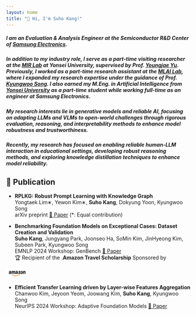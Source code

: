 ```yaml
---
layout: home
title: "👋 Hi, I'm Suho Kang!"
---
```


<link rel="stylesheet" href="/assets/css/custom.css">


##### I am an Evaluation & Analysis Engineer at the Semiconductor R&D Center of <span class="blue-text"><a href="https://semiconductor.samsung.com/">Samsung Electronics</a></span>.

##### In addition to my industry role, I serve as a part-time visiting researcher at the <span class="blue-text"><a href="https://mirlab.yonsei.ac.kr/">MIR Lab</a></span> at Yonsei University, supervised by Prof. <span class="blue-text"><a href="https://yj-yu.github.io/home/">Youngjae Yu</a></span>. Previously, I worked as a part-time research assistant at the <span class="blue-text"><a href="https://mlai.yonsei.ac.kr/home">MLAI Lab</a></span>, where I expanded my research expertise under the guidance of Prof. <span class="blue-text"><a href="https://scholar.google.com/citations?hl=ko&user=HWxRii4AAAAJ&view_op=list_works&sortby=pubdate">Kyungwoo Song</a></span>. I also earned my M.Eng. in Artificial Intelligence from <span class="blue-text"><a href="https://www.yonsei.ac.kr/en_sc/index.jsp">Yonsei University</a></span> as a part-time student while working full-time as an engineer at Samsung Electronics.  

##### My research interests lie in generative models and reliable AI, focusing on adapting LLMs and VLMs to open-world challenges through rigorous evaluation, reasoning, and interpretability methods to enhance model robustness and trustworthiness.

##### Recently, my research has focused on enabling reliable human-LLM interaction in educational settings, developing robust reasoning methods, and exploring knowledge distillation techniques to enhance model reliability.

## 🔭 Publication  

  * **RPLKG: Robust Prompt Learning with Knowledge Graph**  
  Yongtaek Lim∗, Yewon Kim∗, **Suho Kang**, Dokyung Yoon, Kyungwoo Song  
  arXiv preprint [📄 Paper](https://arxiv.org/html/2304.10805v2) (*: Equal contribution) 

  * **Benchmarking Foundation Models on Exceptional Cases: Dataset Creation and Validation**  
  **Suho Kang**, Jungyang Park, Joonseo Ha, SoMin Kim, JinHyeong Kim, Subeen Park, Kyungwoo Song  
  EMNLP 2024 Workshop: GenBench [📄 Paper](https://arxiv.org/abs/2410.18001)  
  🏆 Recipient of the <span class="blue-text">.<strong>Amazon Travel Scholarship</strong></span> Sponsored by <span style="vertical-align:middle;">
  <img src="/assets/images/amazon-official-logo.png" alt="Amazon Logo" width="60px">
</span>

    
  * **Efficient Transfer Learning driven by Layer-wise Features Aggregation**  
  Chanwoo Kim, Jeyoon Yeom, Joowang Kim, **Suho Kang**, Kyungwoo Song  
  NeurIPS 2024 Workshop: Adaptive Foundation Models [📄 Paper](https://openreview.net/forum?id=Q0tfRYadhc#discussion)  
  